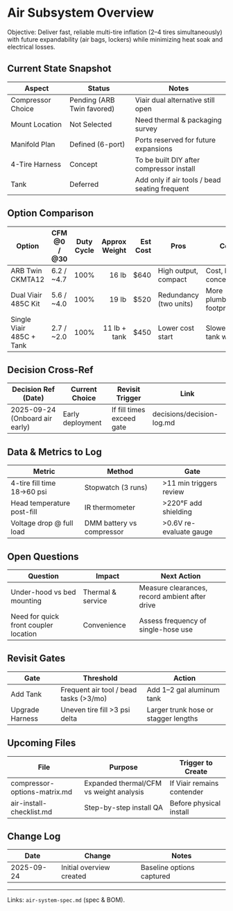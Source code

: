 # Air Subsystem Overview

Objective: Deliver fast, reliable multi-tire inflation (2–4 tires simultaneously) with future expandability (air bags, lockers) while minimizing heat soak and electrical losses.

## Current State Snapshot
| Aspect            | Status                     | Notes                                         |
|-------------------|----------------------------|-----------------------------------------------|
| Compressor Choice | Pending (ARB Twin favored) | Viair dual alternative still open             |
| Mount Location    | Not Selected               | Need thermal & packaging survey               |
| Manifold Plan     | Defined (6-port)           | Ports reserved for future expansions          |
| 4-Tire Harness    | Concept                    | To be built DIY after compressor install      |
| Tank              | Deferred                   | Add only if air tools / bead seating frequent |

## Option Comparison
| Option                   | CFM @0 / @30 | Duty Cycle | Approx Weight | Est Cost | Pros                   | Cons                     |
|--------------------------|--------------|------------|--------------:|---------:|------------------------|--------------------------|
| ARB Twin CKMTA12         | 6.2 / ~4.7   | 100%       |         16 lb |     $640 | High output, compact   | Cost, heat concentration |
| Dual Viair 485C Kit      | 5.6 / ~4.0   | 100%       |         19 lb |     $520 | Redundancy (two units) | More plumbing, footprint |
| Single Viair 485C + Tank | 2.7 / ~2.0   | 100%       |  11 lb + tank |     $450 | Lower cost start       | Slower, adds tank weight |

## Decision Cross-Ref
| Decision Ref (Date)            | Current Choice   | Revisit Trigger           | Link                      |
|--------------------------------|------------------|---------------------------|---------------------------|
| 2025-09-24 (Onboard air early) | Early deployment | If fill times exceed gate | decisions/decision-log.md |

## Data & Metrics to Log
| Metric                     | Method                    | Gate                    |
|----------------------------|---------------------------|-------------------------|
| 4-tire fill time 18→60 psi | Stopwatch (3 runs)        | >11 min triggers review |
| Head temperature post-fill | IR thermometer            | >220°F add shielding    |
| Voltage drop @ full load   | DMM battery vs compressor | >0.6V re-evaluate gauge |

## Open Questions
| Question                              | Impact            | Next Action                                    |
|---------------------------------------|-------------------|------------------------------------------------|
| Under-hood vs bed mounting            | Thermal & service | Measure clearances, record ambient after drive |
| Need for quick front coupler location | Convenience       | Assess frequency of single-hose use            |

## Revisit Gates
| Gate            | Threshold                              | Action                               |
|-----------------|----------------------------------------|--------------------------------------|
| Add Tank        | Frequent air tool / bead tasks (>3/mo) | Add 1–2 gal aluminum tank            |
| Upgrade Harness | Uneven tire fill >3 psi delta          | Larger trunk hose or stagger lengths |

## Upcoming Files
| File                         | Purpose                                 | Trigger to Create          |
|------------------------------|-----------------------------------------|----------------------------|
| compressor-options-matrix.md | Expanded thermal/CFM vs weight analysis | If Viair remains contender |
| air-install-checklist.md     | Step-by-step install QA                 | Before physical install    |

## Change Log
| Date       | Change                   | Notes                     |
|------------|--------------------------|---------------------------|
| 2025-09-24 | Initial overview created | Baseline options captured |

---
Links: `air-system-spec.md` (spec & BOM).